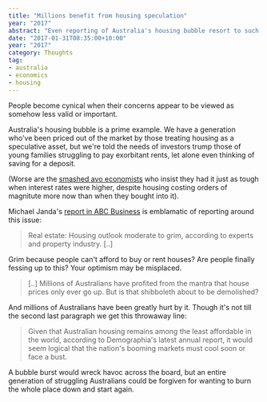 ```yaml
---
title: "Millions benefit from housing speculation"
year: "2017"
abstract: "Even reporting of Australia's housing bubble resort to such language."
date: "2017-01-31T08:35:00+10:00"
year: "2017"
category: Thoughts
tag:
- australia
- economics
- housing
---
```

People become cynical when their concerns appear to be viewed as somehow less valid or important.

Australia's housing bubble is a prime example. We have a generation who've been priced out of the market by those treating housing as a speculative asset, but we're told the needs of investors trump those of young families struggling to pay exorbitant rents, let alone even thinking of saving for a deposit.

(Worse are the [smashed avo economists] who insist they had it just as tough when interest rates were higher, despite housing costing orders of magnitute more now than when they bought into it).

Michael Janda's [report in ABC Business] is emblamatic of reporting around this issue:

> Real estate: Housing outlook moderate to grim, according to experts and property industry. [..] 

Grim because people can't afford to buy or rent houses? Are people finally fessing up to this? Your optimism may be misplaced.

> [..] Millions of Australians have profited from the mantra that house prices only ever go up. But is that shibboleth about to be demolished?

And millions of Australians have been greatly hurt by it. Though it's not till the second last paragraph we get this throwaway line:

> Given that Australian housing remains among the least affordable in the world, according to Demographia's latest annual report, it would seem logical that the nation's booming markets must cool soon or face a bust.

A bubble burst would wreck havoc across the board, but an entire generation of struggling Australians could be forgiven for wanting to burn the whole place down and start again.

[smashed avo economists]: https://www.theguardian.com/commentisfree/2016/oct/17/baby-boomers-have-already-taken-all-the-houses-now-theyre-coming-for-our-brunch
[report in ABC Business]: http://www.abc.net.au/news/2017-01-25/real-estate-few-optimists-on-housing-outlook/8207056

